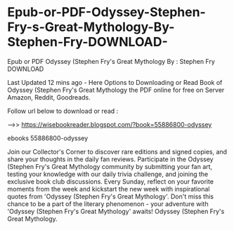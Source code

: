 # Epub-or-PDF-Odyssey-Stephen-Fry-s-Great-Mythology-By-Stephen-Fry-DOWNLOAD-
Epub or PDF Odyssey (Stephen Fry's Great Mythology By : Stephen Fry DOWNLOAD 

Last Updated 12 mins ago - Here Options to Downloading or Read Book of Odyssey (Stephen Fry's Great Mythology the PDF online for free on Server Amazon, Reddit, Goodreads.
 
Follow url below to download or read :
 
-->> https://wisebookreader.blogspot.com/?book=55886800-odyssey
 
ebooks 55886800-odyssey
 
Join our Collector's Corner to discover rare editions and signed copies, and share your thoughts in the daily fan reviews.
Participate in the Odyssey (Stephen Fry's Great Mythology community by submitting your fan art, testing your knowledge with our daily trivia challenge, and joining the exclusive book club discussions.
Every Sunday, reflect on your favorite moments from the week and kickstart the new week with inspirational quotes from 'Odyssey (Stephen Fry's Great Mythology'. Don't miss this chance to be a part of the literary phenomenon - your adventure with 'Odyssey (Stephen Fry's Great Mythology' awaits! Odyssey (Stephen Fry's Great Mythology.
